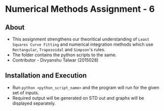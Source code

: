 # Numerical Methods Assignment - 6
## About
* This assignment strengthens our theoritical understanding of `Least Squares Curve Fitting` and numerical integration methods which use `Rectangular`, `Trapezoidal` and `Simpson`'s rules.
* The folder contains the python scripts to the same.
* Contributor - Divyanshu Talwar (2015028)

## Installation and Execution
* Run `python <python_script_name>` and the program will run for the given set of inputs.
* Required output will be generated on STD out and graphs will be displayed separately.